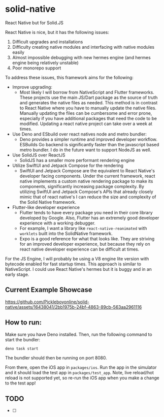# solid-native
React Native but for Solid.JS

React Native is nice, but it has the following issues:
1. Difficult upgrades and installations
2. Difficulty creating native modules and interfacing with native modules easily
3. Almost impossible debugging with new hermes engine (and hermes engine being relatively unstable)
4. Poor monorepo support

To address these issues, this framework aims for the following:
- Improve upgrading:
	- Most likely I will borrow from NativeScript and Flutter frameworks. These projects use the main JS/Dart package as the source of truth and generates the native files as needed. This method is in contrast to React Native where you have to manually update the native files. Manually updating the files can be cumbersome and error prone, especially if you have additional packages that need the code to be modified. Updating a react native project can take over a week at times.
- Use Deno and ESbuild over react natives node and metro bundler:
	- Deno provides a simpler runtime and improved developer workflow. ESBuilds Go backend is significantly faster than the javascript based metro bundler. I do in the future want to support NodeJS as well.
- Use SolidJS over ReactJS
	- SolidJS has a smaller more performant rendering engine
- Utilize SwiftUI and Jetpack Compose for the rendering
	- SwiftUI and Jetpack Compose are the equivalent to React Native's developer facing components. Under the current framework, react native implements a custom native rendering package to make its components, significantly increasing package complexity. By utilizing SwiftUI and Jetpack Compose's APIs that already closely mimic that of react native's I can reduce the size and complexity of the Solid Native framework.
- Flutter-like developer experience
	- Flutter tends to have every package you need in their core library developed by Google. Also, Flutter has an extremely good developer experience with a working debugger. 
	- For example, I want a library like `react-native-reanimated` with `worklets` built into the SolidNative framework.
	- Expo is a good reference for what that looks like. They are striving for an improved  developer experience, but because they rely on react native developer experience can be difficult at times.

For the JS Engine, I will probably be using a V8 engine lite version with bytecode enabled for fast startup times. This approach is similar to NativeScript. I could use React Native's hermes but it is buggy and in an early stage.

## Current Example Showcase

https://github.com/Pickleboyonline/solid-native/assets/16438041/2bb1975b-24bf-4863-89cb-563aa2961116

## How to run:

Make sure you have Deno installed. Then, run the following command to start the bundler:
```ts
deno task start
```
The bundler should then be running on port 8080.

From there, open the iOS app in `packages/ios`. Run the app in the simulator and it should load the test app in `packages/test_app`. Note, live reload/hot reload is not supported yet, so re-run the iOS app when you make a change to the test app!

## TODO

- [ ] 